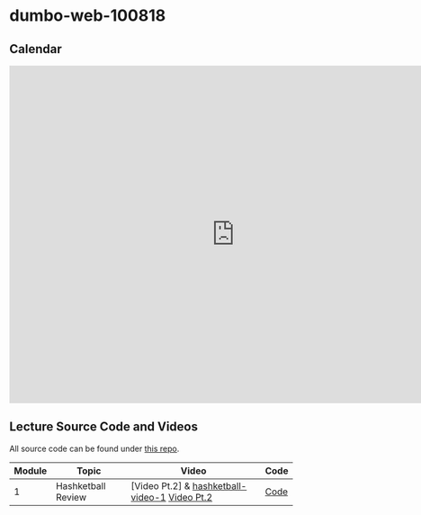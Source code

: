 # dumbo-web-100818

## Calendar
<iframe src="https://calendar.google.com/calendar/b/1/embed?showTitle=0&amp;showPrint=0&amp;mode=WEEK&amp;height=600&amp;wkst=1&amp;bgcolor=%23FFFFFF&amp;src=flatironschool.com_beat8cpem9pjlrdtck98mm7aqo%40group.calendar.google.com&amp;color=%230D7813&amp;src=flatironschool.com_nqpcnhgubqc728ljj695q4hks8%40group.calendar.google.com&amp;color=%23691426&amp;ctz=America%2FNew_York" style="border-width:0" width="800" height="600" frameborder="0" scrolling="no"></iframe>

## Lecture Source Code and Videos

All source code can be found under [this repo](https://github.com/learn-co-students/dumbo-web-100818).

| **Module** | **Topic**                 | **Video**                         | **Code**                         |
| ---------- | ------------------------- | --------------------------------  | ----------------------------     |
| 1          | Hashketball Review        | [Video Pt.2] & [hashketball-video-1] [Video Pt.2][hashketball-video-2]       | [Code][hashketball-code]         |


[hashketball-video-1]: http://commingsoon.com/
[hashketball-video-2]: http://commingsoon.com/
[hashketball-code]: https://github.com/learn-co-students/dumbo-web-100818/tree/master/01-hashketball-review

